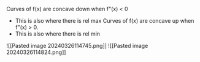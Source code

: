 
Curves of f(x) are concave down when f"(x) < 0
- This is also where there is rel max
Curves of f(x) are concave up when f"(x) > 0.
- This is also where there is rel min

![[Pasted image 20240326114745.png]]
![[Pasted image 20240326114824.png]]
